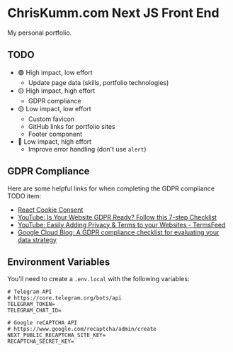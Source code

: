 # ChrisKumm.com Next JS Front End

My personal portfolio.

## TODO

- 🟢 High impact, low effort
  - Update page data (skills, portfolio technologies)
- 🟡 High impact, high effort
  - GDPR compliance
- 🟡 Low impact, low effort
  - Custom favicon
  - GitHub links for portfolio sites
  - Footer component
- 🔴 Low impact, high effort
  - Improve error handling (don't use `alert`)

## GDPR Compliance

Here are some helpful links for when completing the GDPR compliance TODO item:

- [React Cookie Consent](https://www.npmjs.com/package/react-cookie-consent)
- [YouTube: Is Your Website GDPR Ready? Follow this 7-step Checklist](https://www.youtube.com/watch?v=OrLJ1rj8ZTY)
- [YouTube: Easily Adding Privacy & Terms to your Websites - TermsFeed](https://www.youtube.com/watch?v=qTfUVSvGpTg)
- [Google Cloud Blog: A GDPR compliance checklist for evaluating your data strategy](https://cloud.google.com/blog/products/data-analytics/gdpr-compliance-checklist)

## Environment Variables

You'll need to create a `.env.local` with the following variables:

```
# Telegram API
# https://core.telegram.org/bots/api
TELEGRAM_TOKEN=
TELEGRAM_CHAT_ID=

# Google reCAPTCHA API
# https://www.google.com/recaptcha/admin/create
NEXT_PUBLIC_RECAPTCHA_SITE_KEY=
RECAPTCHA_SECRET_KEY=
```
